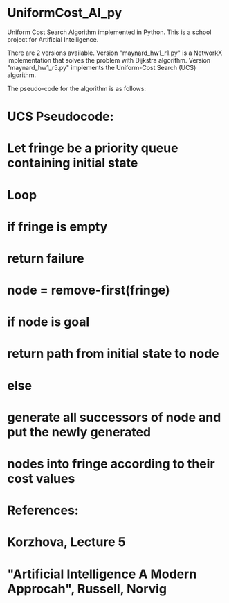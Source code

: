 # UniformCost_AI_py
Uniform Cost Search Algorithm implemented in Python.  This is a school project for Artificial Intelligence. 

There are 2 versions available.  Version "maynard_hw1_r1.py" is a NetworkX implementation that solves the problem with Dijkstra algorithm.  Version "maynard_hw1_r5.py" implements the Uniform-Cost Search (UCS) algorithm. 

The pseudo-code for the algorithm is as follows:

# UCS Pseudocode:
# Let fringe be a priority queue containing initial state
# Loop
#     if fringe is empty 
#         return failure
#     node = remove-first(fringe)
#     if node is goal
#         return path from initial state to node
#     else
#         generate all successors of node and put the newly generated
#         nodes into fringe according to their cost values
#
# References: 
# Korzhova, Lecture 5
# "Artificial Intelligence A Modern Approcah", Russell, Norvig